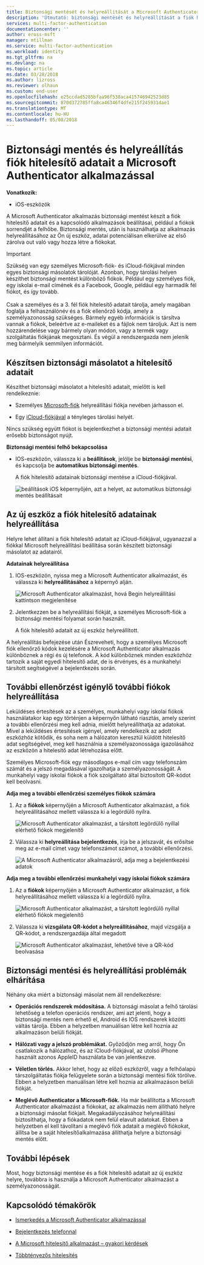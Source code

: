 ```yaml
---
title: Biztonsági mentését és helyreállítását a Microsoft Authenticator - Azure információ |} Microsoft Docs
description: 'Útmutató: biztonsági mentését és helyreállítását a fiók hitelesítő adatait, a Microsoft Authenticator alkalmazással.'
services: multi-factor-authentication
documentationcenter: ''
author: eross-msft
manager: mtillman
ms.service: multi-factor-authentication
ms.workload: identity
ms.tgt_pltfrm: na
ms.devlang: na
ms.topic: article
ms.date: 03/28/2018
ms.author: lizross
ms.reviewer: olhaun
ms.custom: end-user
ms.openlocfilehash: e25ccdad5285bfaa96f538aca415746942523d85
ms.sourcegitcommit: 870d372785ffa8ca46346f4dfe215f245931dae1
ms.translationtype: MT
ms.contentlocale: hu-HU
ms.lasthandoff: 05/08/2018
---
```

# <a name="backup-and-recover-account-credentials-with-the-microsoft-authenticator-app"></a>Biztonsági mentés és helyreállítás fiók hitelesítő adatait a Microsoft Authenticator alkalmazással
**Vonatkozik:**

- iOS-eszközök

A Microsoft Authenticator alkalmazás biztonsági mentést készít a fiók hitelesítő adatait és a kapcsolódó alkalmazások beállításai, például a fiókok sorrendjét a felhőbe. Biztonsági mentés, után is használhatja az alkalmazás helyreállításához az Ön új eszköz, adatai potenciálisan elkerülve az első zárolva out való vagy hozza létre a fiókokat.

>[!IMPORTANT]
> Szükség van egy személyes Microsoft-fiók- és iCloud-fiókjával minden egyes biztonsági másolatok tárolóját. Azonban, hogy tárolási helyen készíthet biztonsági mentést különböző fiókok. Például egy személyes fiók, egy iskolai e-mail címének és a Facebook, Google, például egy harmadik fél fiókot, és így tovább.<br><br>Csak a személyes és a 3. fél fiók hitelesítő adatait tárolja, amely magában foglalja a felhasználónév és a fiók ellenőrző kódja, amely a személyazonosság szükséges. Bármely egyéb információk is társítva vannak a fiókok, beleértve az e-maileket és a fájlok nem tároljuk. Azt is nem hozzárendelése vagy bármely olyan módon, vagy a termék vagy szolgáltatás fiókjának megosztani. És végül a rendszergazda nem jelenik meg bármelyik semmilyen információt.

## <a name="back-up-your-account-credentials"></a>Készítsen biztonsági másolatot a hitelesítő adatait
Készíthet biztonsági másolatot a hitelesítő adatait, mielőtt is kell rendelkeznie:

- Személyes [Microsoft-fiók](https://account.microsoft.com/account) helyreállítási fiókja nevében járhasson el.

- Egy [iCloud-fiókjával](https://www.icloud.com/) a tényleges tárolási helyét. 

Nincs szükség együtt fiókot is bejelentkezhet a biztonsági mentési adatait erősebb biztonságot nyújt.

**Biztonsági mentési felhő bekapcsolása**
-   IOS-eszközön, válassza ki a **beállítások**, jelölje be **biztonsági mentési**, és kapcsolja be **automatikus biztonsági mentés**.

    A fiók hitelesítő adatainak biztonsági mentése a iCloud-fiókjával.

    ![beállítások iOS képernyőjén, azt a helyet, az automatikus biztonsági mentés beállításait](./media/authenticator-app-backup-and-recovery/backup-and-recovery-turn-on.png)

## <a name="recover-your-account-credentials-on-your-new-device"></a>Az új eszköz a fiók hitelesítő adatainak helyreállítása
Helyre lehet állítani a fiók hitelesítő adatait az iCloud-fiókjával, ugyanazzal a fiókkal Microsoft helyreállítási beállítása során készített biztonsági másolatot az adatairól.

**Adatainak helyreállítása**
1.  IOS-eszközön, nyissa meg a Microsoft Authenticator alkalmazást, és válassza ki **helyreállításához** a képernyő alján.

    ![Microsoft Authenticator alkalmazást, hová Begin helyreállítási kattintson megjelenítése](./media/authenticator-app-backup-and-recovery/backup-and-recovery-begin-recovery.png)

2.  Jelentkezzen be a helyreállítási fiókját, a személyes Microsoft-fiók a biztonsági mentési folyamat során használt.

    A fiók hitelesítő adatait az új eszköz helyreállított.

A helyreállítás befejezése után Észreveheti, hogy a személyes Microsoft fiók ellenőrző kódok kezelésére a Microsoft Authenticator alkalmazás különböznek a régi és új telefonok. A kód különböznek minden eszközhöz tartozik a saját egyedi hitelesítő adat, de is érvényes, és a munkahelyi társított segítségével a bejelentkezés során.

## <a name="recover-additional-accounts-requiring-more-verification"></a>További ellenőrzést igénylő további fiókok helyreállítása
Leküldéses értesítések az a személyes, munkahelyi vagy iskolai fiókok használatakor kap egy történjen a képernyőn látható riasztás, amely szerint a további ellenőrzési meg kell adnia, mielőtt helyreállíthatja az adatokat. Mivel a leküldéses értesítések igényel, amely rendelkezik az adott eszközhöz kötődik, és soha nem a hálózaton keresztül küldött hitelesítő adat segítségével, meg kell használnia a személyazonossága igazolásához az eszközön a hitelesítő adat létrehozása előtt.

Személyes Microsoft-fiók egy másodlagos e-mail cím vagy telefonszám számát és a jelszó megadásával igazolhatja a személyazonosságát. A munkahelyi vagy iskolai fiókok a fiók szolgáltató által biztosított QR-kódot kell beolvasni.

**Adja meg a további ellenőrzési személyes fiókok számára**
1.  Az a **fiókok** képernyőjén a Microsoft Authenticator alkalmazást, a fiók helyreállításához mellett válassza ki a legördülő nyílra.

    ![Microsoft Authenticator alkalmazást, a társított legördülő nyíllal elérhető fiókok megjelenítő](./media/authenticator-app-backup-and-recovery/backup-and-recovery-arrow.png)

2.  Válassza ki **helyreállítása bejelentkezés**, írja be a jelszavát, és erősítse meg az e-mail címet vagy telefonszámot számot, a további ellenőrzési.

    ![A Microsoft Authenticator alkalmazásról, adja meg a bejelentkezési adatok](./media/authenticator-app-backup-and-recovery/backup-and-recovery-sign-in.png)

**Adja meg a további ellenőrzési munkahelyi vagy iskolai fiókok számára**
1.  Az a **fiókok** képernyőjén a Microsoft Authenticator alkalmazást, a fiók helyreállításához mellett válassza ki a legördülő nyílra.

    ![Microsoft Authenticator alkalmazást, a társított legördülő nyíllal elérhető fiókok megjelenítő](./media/authenticator-app-backup-and-recovery/backup-and-recovery-additonal-accts.png)

2.  Válassza ki **vizsgálata QR-kódot a helyreállításához**, majd vizsgálja a QR-kódot, a rendszergazdája által megadott

    ![Microsoft Authenticator alkalmazást, lehetővé téve a QR-kód beolvasása](./media/authenticator-app-backup-and-recovery/backup-and-recovery-scan-qr-code.png)

## <a name="troubleshooting-backup-and-recovery-problems"></a>Biztonsági mentési és helyreállítási problémák elhárítása
Néhány oka miért a biztonsági másolat nem áll rendelkezésre:

-   **Operációs rendszerek módosítása.** A biztonsági másolat a felhő tárolási lehetőség a telefon operációs rendszer, ami azt jelenti, hogy a biztonsági mentés nem érhető el, Android és IOS rendszerek közötti váltás tárolja. Ebben a helyzetben manuálisan létre kell hoznia az alkalmazáson belüli fiókját.

-   **Hálózati vagy a jelszó problémákat.** Győződjön meg arról, hogy Ön csatlakozik a hálózathoz, és az iCloud-fiókjával, az utolsó iPhone használt azonos AppleID használata be van jelentkezve.

-   **Véletlen törlés.** Akkor lehet, hogy az előző eszközről, vagy a felhőalapú társzolgáltatás fiókja felügyelete során a biztonsági mentési fiók törölve. Ebben a helyzetben manuálisan létre kell hoznia az alkalmazáson belüli fiókját.

-   **Meglévő Authenticator a Microsoft-fiók.** Ha már beállította a Microsoft Authenticator alkalmazást a fiókokat, az alkalmazás nem állítható helyre a biztonsági másolat fiókjait. Megakadályozásához helyreállítási biztosíthatja, hogy a fiókadatok nem felül elavult adatokat. Ebben a helyzetben el kell távolítani a meglévő fiók adatait a meglévő fiókokat, állítsa be a saját hitelesítőalkalmazása állíthatja helyre a biztonsági mentés előtt.

## <a name="next-steps"></a>További lépések
Most, hogy biztonsági mentése és a fiók hitelesítő adatait az új eszköz helyre, továbbra is használja a Microsoft Authenticator alkalmazást a személyazonosságát.

## <a name="related-topics"></a>Kapcsolódó témakörök
- [Ismerkedés a Microsoft Authenticator alkalmazással](microsoft-authenticator-app-how-to.md)  

- [Bejelentkezés telefonnal](microsoft-authenticator-app-phone-signin-faq.md)

- [A Microsoft hitelesítő alkalmazást – gyakori kérdések](microsoft-authenticator-app-faq.md)

- [Többtényezős hitelesítés](https://docs.microsoft.com/azure/multi-factor-authentication/)
